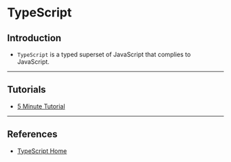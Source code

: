 # TypeScript

## Introduction

* `TypeScript` is a typed superset of JavaScript that complies to JavaScript.

---

## Tutorials

* [5 Minute Tutorial](https://www.typescriptlang.org/docs/handbook/typescript-in-5-minutes.html)

---

## References

* [TypeScript Home](https://www.typescriptlang.org/)

